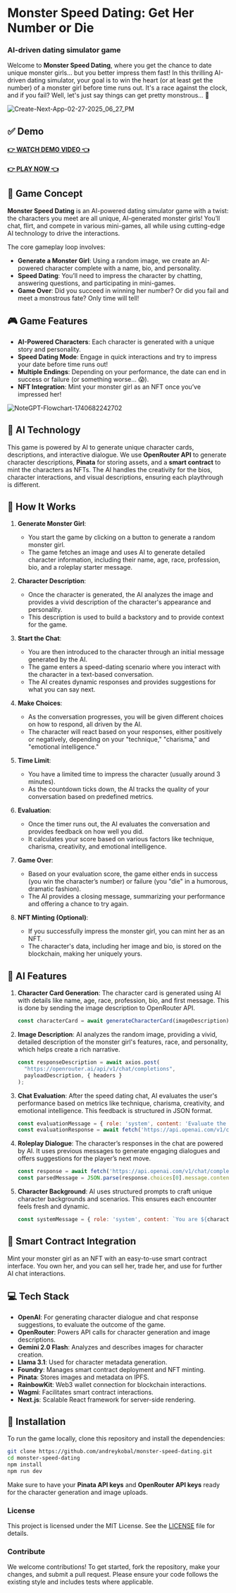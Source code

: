 # Monster Speed Dating: Get Her Number or Die

### AI-driven dating simulator game

Welcome to **Monster Speed Dating**, where you get the chance to date unique monster girls... but you better impress them fast! In this thrilling AI-driven dating simulator, your goal is to win the heart (or at least get the number) of a monster girl before time runs out. It's a race against the clock, and if you fail? Well, let's just say things can get pretty monstrous... 👹

![Create-Next-App-02-27-2025_06_27_PM](https://github.com/user-attachments/assets/7420f7a3-f29b-4cd8-a4ac-54537f67925c)

## ✅ Demo

#### [👉 WATCH DEMO VIDEO 👈](https://youtube.com)
#### [👉 PLAY NOW 👈](https://monster-girl-generator.vercel.app/)

## 🚀 Game Concept

**Monster Speed Dating** is an AI-powered dating simulator game with a twist: the characters you meet are all unique, AI-generated monster girls! You’ll chat, flirt, and compete in various mini-games, all while using cutting-edge AI technology to drive the interactions.

The core gameplay loop involves:

- **Generate a Monster Girl**: Using a random image, we create an AI-powered character complete with a name, bio, and personality.
- **Speed Dating**: You’ll need to impress the character by chatting, answering questions, and participating in mini-games.
- **Game Over**: Did you succeed in winning her number? Or did you fail and meet a monstrous fate? Only time will tell!

## 🎮 Game Features

- **AI-Powered Characters**: Each character is generated with a unique story and personality.
- **Speed Dating Mode**: Engage in quick interactions and try to impress your date before time runs out!
- **Multiple Endings**: Depending on your performance, the date can end in success or failure (or something worse... 😱).
- **NFT Integration**: Mint your monster girl as an NFT once you’ve impressed her!

![NoteGPT-Flowchart-1740682242702](https://github.com/user-attachments/assets/14820588-2724-403f-a04f-9f0470b191a6)

## 🧠 AI Technology

This game is powered by AI to generate unique character cards, descriptions, and interactive dialogue. We use **OpenRouter API** to generate character descriptions, **Pinata** for storing assets, and a **smart contract** to mint the characters as NFTs. The AI handles the creativity for the bios, character interactions, and visual descriptions, ensuring each playthrough is different.


## 🔧 How It Works

1. **Generate Monster Girl**:  
   - You start the game by clicking on a button to generate a random monster girl.  
   - The game fetches an image and uses AI to generate detailed character information, including their name, age, race, profession, bio, and a roleplay starter message.

2. **Character Description**:  
   - Once the character is generated, the AI analyzes the image and provides a vivid description of the character's appearance and personality.  
   - This description is used to build a backstory and to provide context for the game.

3. **Start the Chat**:  
   - You are then introduced to the character through an initial message generated by the AI.  
   - The game enters a speed-dating scenario where you interact with the character in a text-based conversation.  
   - The AI creates dynamic responses and provides suggestions for what you can say next.

4. **Make Choices**:  
   - As the conversation progresses, you will be given different choices on how to respond, all driven by the AI.  
   - The character will react based on your responses, either positively or negatively, depending on your "technique," "charisma," and "emotional intelligence."

5. **Time Limit**:  
   - You have a limited time to impress the character (usually around 3 minutes).  
   - As the countdown ticks down, the AI tracks the quality of your conversation based on predefined metrics.

6. **Evaluation**:  
   - Once the timer runs out, the AI evaluates the conversation and provides feedback on how well you did.  
   - It calculates your score based on various factors like technique, charisma, creativity, and emotional intelligence.

7. **Game Over**:  
   - Based on your evaluation score, the game either ends in success (you win the character’s number) or failure (you "die" in a humorous, dramatic fashion).  
   - The AI provides a closing message, summarizing your performance and offering a chance to try again.

8. **NFT Minting (Optional)**:  
   - If you successfully impress the monster girl, you can mint her as an NFT.  
   - The character's data, including her image and bio, is stored on the blockchain, making her uniquely yours.


## 🤖 AI Features

1. **Character Card Generation**:
   The character card is generated using AI with details like name, age, race, profession, bio, and first message. This is done by sending the image description to OpenRouter API.

   ```js
   const characterCard = await generateCharacterCard(imageDescription);
   ```

2. **Image Description**:
   AI analyzes the random image, providing a vivid, detailed description of the monster girl's features, race, and personality, which helps create a rich narrative.

   ```js
   const responseDescription = await axios.post(
     "https://openrouter.ai/api/v1/chat/completions", 
     payloadDescription, { headers }
   );
   ```

3. **Chat Evaluation**:
   After the speed dating chat, AI evaluates the user's performance based on metrics like technique, charisma, creativity, and emotional intelligence. This feedback is structured in JSON format.

   ```js
   const evaluationMessage = { role: 'system', content: 'Evaluate the conversation...' };
   const evaluationResponse = await fetch('https://api.openai.com/v1/chat/completions', { body: evaluationMessage });
   ```

4. **Roleplay Dialogue**:
   The character’s responses in the chat are powered by AI. It uses previous messages to generate engaging dialogues and offers suggestions for the player’s next move.

   ```js
   const response = await fetch('https://api.openai.com/v1/chat/completions', { body: updatedMessages });
   const parsedMessage = JSON.parse(response.choices[0].message.content);
   ```

5. **Character Background**:
   AI uses structured prompts to craft unique character backgrounds and scenarios. This ensures each encounter feels fresh and dynamic.

   ```js
   const systemMessage = { role: 'system', content: `You are ${characterData.name}, a...` };
   ```

## 👷 Smart Contract Integration

Mint your monster girl as an NFT with an easy-to-use smart contract interface. You own her, and you can sell her, trade her, and use for further AI chat interactions.


## 💻 Tech Stack

- **OpenAI**: For generating character dialogue and chat response suggestions, to evaluate the outcome of the game.
- **OpenRouter**: Powers API calls for character generation and image descriptions.
- **Gemini 2.0 Flash**: Analyzes and describes images for character creation.
- **Llama 3.1**: Used for character metadata generation.
- **Foundry**: Manages smart contract deployment and NFT minting.
- **Pinata**: Stores images and metadata on IPFS.
- **RainbowKit**: Web3 wallet connection for blockchain interactions.
- **Wagmi**: Facilitates smart contract interactions.
- **Next.js**: Scalable React framework for server-side rendering.

## 👹 Installation

To run the game locally, clone this repository and install the dependencies:

```bash
git clone https://github.com/andreykobal/monster-speed-dating.git
cd monster-speed-dating
npm install
npm run dev
```

Make sure to have your **Pinata API keys** and **OpenRouter API keys** ready for the character generation and image uploads.

### License

This project is licensed under the MIT License. See the [LICENSE](LICENSE) file for details.

### Contribute

We welcome contributions! To get started, fork the repository, make your changes, and submit a pull request. Please ensure your code follows the existing style and includes tests where applicable.

